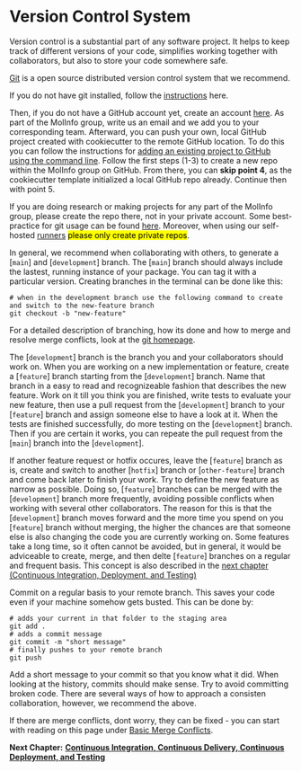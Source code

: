 # Version Control System

Version control is a substantial part of any software project. It helps to keep track of different versions of your code, simplifies working together with collaborators, but also to store your code somewhere safe.

[Git](https://git-scm.com/) is a open source distributed version control system that we recommend.

If you do not have git installed, follow the [instructions](https://git-scm.com/downloads) here.

Then, if you do not have a GitHub account yet, create an account [here](https://github.com/).
As part of the MolInfo group, write us an email and we add you to your corresponding team.
Afterward, you can push your own, local GitHub project created with cookiecutter to the remote GitHub location.
To do this you can follow the instructions for [adding an existing project to GitHub using the command line](https://docs.github.com/en/get-started/importing-your-projects-to-github/importing-source-code-to-github/adding-locally-hosted-code-to-github#adding-a-local-repository-to-github-using-git). Follow the first steps (1-3) to create a new repo within the MolInfo group on GitHub. From there, you can **skip point 4**, as the cookiecutter template initialized a local GitHub repo already.
Continue then with point 5.

If you are doing research or making projects for any part of the MolInfo group, please create the repo there, not in your private account.
Some best-practice for git usage can be found [here](https://deepsource.io/blog/git-best-practices/).
Moreover, when using our self-hosted [runners](https://docs.github.com/en/actions/hosting-your-own-runners/about-self-hosted-runners) <mark>please only create private repos</mark>.

In general, we recommend when collaborating with others, to generate a [`main`] and [`development`] branch.
The [`main`] branch should always include the lastest, running instance of your package. You can tag it with a particular version.
Creating branches in the terminal can be done like this:
```
# when in the development branch use the following command to create and switch to the new-feature branch 
git checkout -b "new-feature"
```
For a detailed description of branching, how its done and how to merge and resolve merge conflicts, look at the [git homepage](https://git-scm.com/book/en/v2/Git-Branching-Basic-Branching-and-Merging).

The [`development`] branch is the branch you and your collaborators should work on.
When you are working on a new implementation or feature, create a [`feature`] branch starting from the [`development`] branch. Name that branch in a easy to read and recognizeable fashion that describes the new feature.
Work on it till you think you are finished, write tests to evaluate your new feature, then use a pull request from the [`development`] branch to your [`feature`] branch and assign someone else to have a look at it.
When the tests are finished successfully, do more testing on the [`development`] branch. Then if you are certain it works, you can repeate the pull request from the [`main`] branch into the [`development`].

If another feature request or hotfix occures, leave the [`feature`] branch as is, create and switch to another [`hotfix`] branch or [`other-feature`] branch and come back later to finish your work.
Try to define the new feature as narrow as possible. Doing so, [`feature`] branches can be merged with the [`development`] branch more frequently, avoiding possible conflicts when working with several other collaborators. The reason for this is that the [`development`] branch moves forward and the more time you spend on you [`feature`] branch without merging, the higher the chances are that someone else is also changing the code you are currently working on. 
Some features take a long time, so it often cannot be avoided, but in general, it would be adviceable to create, merge, and then delte [`feature`] branches on a regular and frequent basis.
This concept is also described in the [next chapter (Continuous Integration, Deployment, and Testing)](https://github.com/molinfo-vienna/wiki/blob/main/CI_CD_TEST.md)

Commit on a regular basis to your remote branch. This saves your code even if your machine somehow gets busted. This can be done by:
```
# adds your current in that folder to the staging area
git add .
# adds a commit message
git commit -m "short message"
# finally pushes to your remote branch
git push
```    
Add a short message to your commit so that you know what it did. When looking at the history, commits should make sense.
Try to avoid committing broken code.
There are several ways of how to approach a consisten collaboration, however, we recommend the above.

If there are merge conflicts, dont worry, they can be fixed - you can start with reading on this page under [Basic Merge Conflicts](https://git-scm.com/book/en/v2/Git-Branching-Basic-Branching-and-Merging).


__Next Chapter:__ [__Continuous Integration, Continuous Delivery, Continuous Deployment, and Testing__](/CI_CD_TEST.md)